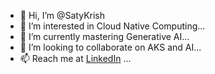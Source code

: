 - 👋 Hi, I’m @SatyKrish
- 👀 I’m interested in Cloud Native Computing...
- 🌱 I’m currently mastering Generative AI...
- 💞️ I’m looking to collaborate on AKS and AI...
- 📫 Reach me at [LinkedIn](https://www.linkedin.com/in/satykrish) ...
              
<!---
SatyKrish/SatyKrish is a ✨ special ✨ repository because its `README.md` (this file) appears on your GitHub profile.
You can click the Preview link to take a look at your changes.
--->
